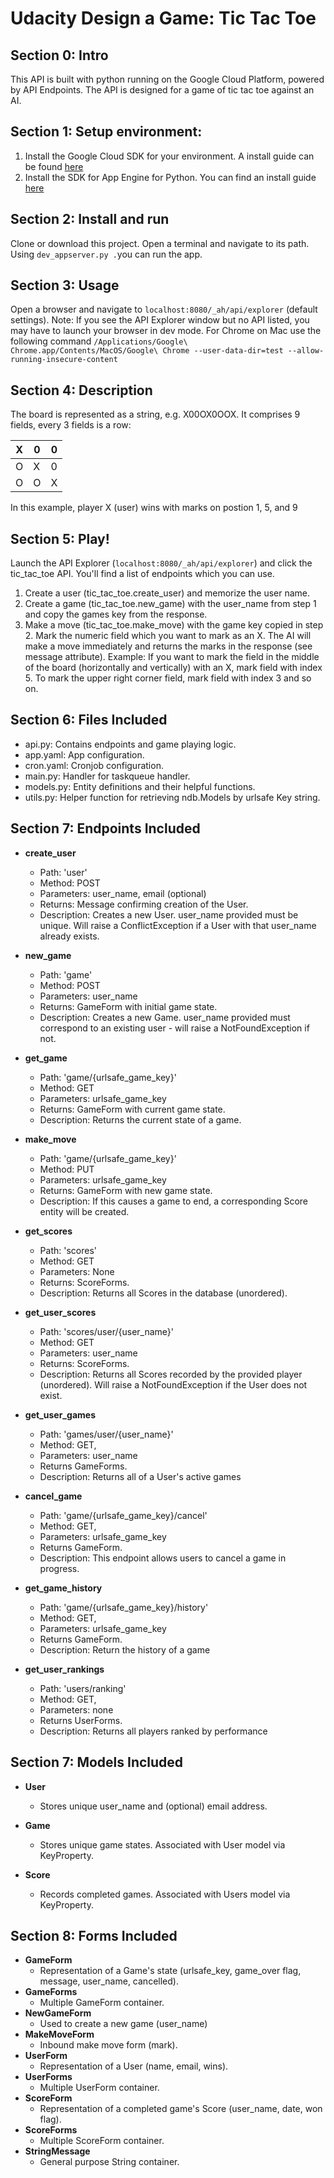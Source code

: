# Udacity Design a Game: Tic Tac Toe

## Section 0: Intro
This API is built with python running on the Google Cloud Platform, powered by API Endpoints. The API is designed for a game of tic tac toe against an AI.

## Section 1: Setup environment:
1. Install the Google Cloud SDK for your environment. A install guide can be found [here](https://cloud.google.com/sdk/docs/quickstarts)
2. Install the SDK for App Engine for Python. You can find an install guide [here](https://cloud.google.com/sdk/docs/)

## Section 2: Install and run
Clone or download this project. Open a terminal and navigate to its path. Using ```dev_appserver.py .```you can run the app.

## Section 3: Usage
Open a browser and navigate to ```localhost:8080/_ah/api/explorer``` (default settings).
Note: If you see the API Explorer window but no API listed, you may have to launch your browser in dev mode. For Chrome on Mac use the following command ```/Applications/Google\ Chrome.app/Contents/MacOS/Google\ Chrome --user-data-dir=test --allow-running-insecure-content```

## Section 4: Description
The board is represented as a string, e.g. X00OX0OOX. It comprises 9 fields, every 3 fields is a row:

| X | 0 | 0 |
|---|---|---|
| O | X | 0 |
| O | O | X |

In this example, player X (user) wins with marks on postion 1, 5, and 9

## Section 5: Play!
Launch the API Explorer (```localhost:8080/_ah/api/explorer```) and click the tic_tac_toe API. You'll find a list of endpoints which you can use.

1. Create a user (tic_tac_toe.create_user) and memorize the user name.
2. Create a game (tic_tac_toe.new_game) with the user_name from step 1 and copy the games key from the response.
3. Make a move (tic_tac_toe.make_move) with the game key copied in step 2. Mark the numeric field which you want to mark as an X. The AI will make a move immediately and returns the marks in the response (see message attribute). Example: If you want to mark the field in the middle of the board (horizontally and vertically) with an X, mark field with index 5. To mark the upper right corner field, mark field with index 3 and so on.

## Section 6: Files Included
 - api.py: Contains endpoints and game playing logic.
 - app.yaml: App configuration.
 - cron.yaml: Cronjob configuration.
 - main.py: Handler for taskqueue handler.
 - models.py: Entity definitions and their helpful functions.
 - utils.py: Helper function for retrieving ndb.Models by urlsafe Key string.

## Section 7: Endpoints Included
 - **create_user**
    - Path: 'user'
    - Method: POST
    - Parameters: user_name, email (optional)
    - Returns: Message confirming creation of the User.
    - Description: Creates a new User. user_name provided must be unique. Will 
    raise a ConflictException if a User with that user_name already exists.
    
 - **new_game**
    - Path: 'game'
    - Method: POST
    - Parameters: user_name
    - Returns: GameForm with initial game state.
    - Description: Creates a new Game. user_name provided must correspond to an
    existing user - will raise a NotFoundException if not.
     
 - **get_game**
    - Path: 'game/{urlsafe_game_key}'
    - Method: GET
    - Parameters: urlsafe_game_key
    - Returns: GameForm with current game state.
    - Description: Returns the current state of a game.
    
 - **make_move**
    - Path: 'game/{urlsafe_game_key}'
    - Method: PUT
    - Parameters: urlsafe_game_key
    - Returns: GameForm with new game state.
    - Description: If this causes a game to end, a corresponding Score entity will be created.
    
 - **get_scores**
    - Path: 'scores'
    - Method: GET
    - Parameters: None
    - Returns: ScoreForms.
    - Description: Returns all Scores in the database (unordered).
    
 - **get_user_scores**
    - Path: 'scores/user/{user_name}'
    - Method: GET
    - Parameters: user_name
    - Returns: ScoreForms. 
    - Description: Returns all Scores recorded by the provided player (unordered).
    Will raise a NotFoundException if the User does not exist.

 - **get_user_games**
    - Path: 'games/user/{user_name}'
    - Method: GET,
    - Parameters: user_name
    - Returns GameForms.
    - Description: Returns all of a User's active games

 - **cancel_game**
    - Path: 'game/{urlsafe_game_key}/cancel'
    - Method: GET,
    - Parameters: urlsafe_game_key
    - Returns GameForm.
    - Description: This endpoint allows users to cancel a game in progress.

 - **get_game_history**
    - Path: 'game/{urlsafe_game_key}/history'
    - Method: GET,
    - Parameters: urlsafe_game_key
    - Returns GameForm.
    - Description: Return the history of a game

 - **get_user_rankings**
    - Path: 'users/ranking'
    - Method: GET,
    - Parameters: none
    - Returns UserForms.
    - Description: Returns all players ranked by performance

## Section 7: Models Included
 - **User**
    - Stores unique user_name and (optional) email address.
    
 - **Game**
    - Stores unique game states. Associated with User model via KeyProperty.
    
 - **Score**
    - Records completed games. Associated with Users model via KeyProperty.
    
## Section 8: Forms Included
 - **GameForm**
    - Representation of a Game's state (urlsafe_key,
    game_over flag, message, user_name, cancelled).
-  **GameForms**
    - Multiple GameForm container.
 - **NewGameForm**
    - Used to create a new game (user_name)
 - **MakeMoveForm**
    - Inbound make move form (mark).
 - **UserForm**
    - Representation of a User (name, email, wins).
 - **UserForms**
    - Multiple UserForm container.
 - **ScoreForm**
    - Representation of a completed game's Score (user_name,
    date, won flag).
 - **ScoreForms**
    - Multiple ScoreForm container.
 - **StringMessage**
    - General purpose String container.
